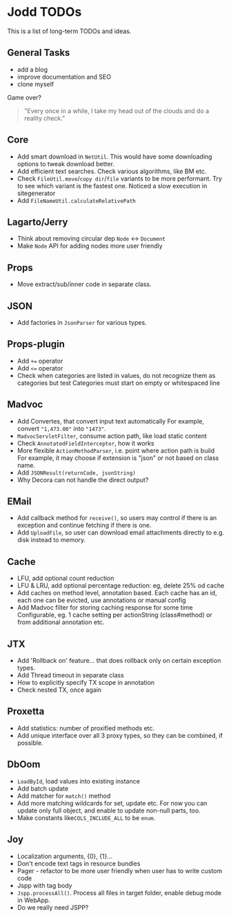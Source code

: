# Jodd TODOs

This is a list of long-term TODOs and ideas.

## General Tasks

+ add a blog
+ improve documentation and SEO
+ clone myself

Game over?

> "Every once in a while, I take my head out of the clouds and do a reality check."

## Core

+ Add smart download in `NetUtil`.
  This would have some downloading options to tweak download better.
+ Add efficient text searches.
  Check various algorithms, like BM etc.
+ Check `FileUtil.move`/`copy dir`/`file` variants to be more performant.
  Try to see which variant is the fastest one. Noticed a slow execution in sitegenerator
+ Add `FileNameUtil.calculateRelativePath`


## Lagarto/Jerry

+ Think about removing circular dep `Node` <-> `Document`
+ Make `Node` API for adding nodes more user friendly

## Props

+ Move extract/sub/inner code in separate class. 

## JSON

+ Add factories in `JsonParser` for various types.


## Props-plugin

+ Add `+=` operator
+ Add `<=` operator
+ Check when categories are listed in values, do not recognize them as categories but test
  Categories must start on empty or whitespaced line

## Madvoc

+ Add Convertes, that convert input text automatically
  For example, convert `"1,473.00"` into `"1473"`.
+ `MadvocServletFilter`, consume action path, like load static content
+ Check `AnnotatedFieldInterceptor`, how it works
+ More flexible `ActionMethodParser`, i.e. point where action path is build
  For example, it may choose if extension is "json" or not based on class name.
+ Add `JSONResult(returnCode, jsonString)`
+ Why Decora can not handle the direct output?

## EMail

+ Add callback method for `receive()`, so users may control if there is an exception and continue fetching if there is one.
+ Add `UploadFile`, so user can download email attachments directly to e.g. disk instead to memory.

## Cache

+ LFU, add optional count reduction
+ LFU & LRU, add optional percentage reduction: eg, delete 25% od cache
+ Add caches on method level, annotation based.
  Each cache has an id, each one can be evicted, use annotations or manual config
+ Add Madvoc filter for storing caching response for some time
  Configurable, eg. 1 cache setting per actionString (class#method) or from additional annotation etc.

## JTX

+ Add 'Rollback on' feature… that does rollback only on certain exception types.
+ Add Thread timeout in separate class
+ How to explicitly specify TX scope in annotation 
+ Check nested TX, once again

## Proxetta

+ Add statistics: number of proxified methods etc.
+ Add unique interface over all 3 proxy types, so they can be combined, if possible.

## DbOom

+ `LoadById`, load values into existing instance
+ Add batch update
+ Add matcher for `match()` method
+ Add more matching wildcards for set, update etc. For now you can update only full object, and enable to update non-null parts, too.
+ Make constants  like`COLS_INCLUDE_ALL` to be `enum`.

## Joy

+ Localization arguments, {0}, {1}…
+ Don't encode text tags in resource bundles
+ Pager - refactor to be more user friendly when user has to write custom code
+ Jspp with tag body
+ `Jspp.processAll()`. Process all files in target folder, enable debug mode in WebApp.
+ Do we really need JSPP?